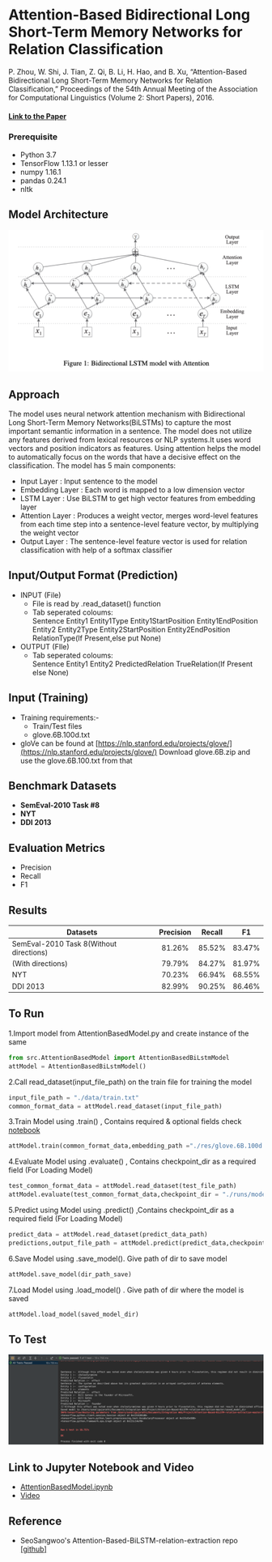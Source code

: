 # Attention-Based Bidirectional Long Short-Term Memory Networks for Relation Classification
P. Zhou, W. Shi, J. Tian, Z. Qi, B. Li, H. Hao, and B. Xu, “Attention-Based Bidirectional Long Short-Term Memory Networks for Relation Classification,” Proceedings of the 54th Annual Meeting of the Association for Computational Linguistics (Volume 2: Short Papers), 2016.

#### [Link to the Paper](https://www.aclweb.org/anthology/P16-2034)

### Prerequisite
*   Python 3.7
*   TensorFlow 1.13.1 or lesser
*   numpy 1.16.1
*   pandas 0.24.1
* nltk

## Model Architecture
![](./photos/model_1.png)

## Approach


The model uses neural network attention mechanism with Bidirectional Long Short-Term Memory Networks(BiLSTMs) to capture
the most important semantic information in a sentence. The model does not utilize any features derived from lexical resources or NLP systems.It uses word vectors and position indicators as features.
Using attention helps the model to automatically focus on the words that have a decisive effect on the classification. The model has 5 main components: 
* Input Layer : Input sentence to the model
* Embedding Layer : Each word is mapped to a low dimension vector
* LSTM Layer : Use BiLSTM to get high vector features from embedding layer
* Attention Layer : Produces a weight vector, merges word-level features from each time step into 
a sentence-level feature vector, by multiplying the weight vector
* Output Layer : The sentence-level feature vector is used for relation classification with help of a softmax classifier

## Input/Output Format (Prediction)
* INPUT (File)
    * File is read by .read_dataset() function
    * Tab seperated coloums: <br>
    Sentence    Entity1 Entity1Type Entity1StartPosition	Entity1EndPosition	Entity2	Entity2Type	Entity2StartPosition	Entity2EndPosition	RelationType(If Present,else put None)
* OUTPUT (FIle)
    * Tab seperated coloums:<br>
    Sentence Entity1 Entity2 PredictedRelation TrueRelation(If Present else None)
    
## Input (Training)
* Training requirements:- 
    * Train/Test files
    * glove.6B.100d.txt
* gloVe can be found at [https://nlp.stanford.edu/projects/glove/](https://nlp.stanford.edu/projects/glove/) Download glove.6B.zip and use the glove.6B.100.txt from that

## Benchmark Datasets
* **SemEval-2010 Task #8**
* **NYT**
* **DDI 2013**

## Evaluation Metrics
* Precision
* Recall
* F1
## Results



  | Datasets           | Precision           | Recall              | F1                   |
  |--------------------|:-------------------:|:-------------------:|:--------------------:|
  |SemEval-2010 Task 8(Without directions)  |  81.26%             | 85.52%              |83.47%
  |(With directions)   |  79.79%             | 84.27%              | 81.97%
  |NYT                 |70.23%               | 66.94%              |68.55%|  
  |DDI 2013            |82.99%               |90.25%               |86.46%|



## To Run

1.Import model from AttentionBasedModel.py and create instance of the same

```python
from src.AttentionBasedModel import AttentionBasedBiLstmModel
attModel = AttentionBasedBiLstmModel()

```
2.Call read_dataset(input_file_path) on the train file for training the model
```python
input_file_path = "./data/train.txt"
common_format_data = attModel.read_dataset(input_file_path)
```

3.Train Model using .train() , Contains required & optional fields check [notebook]()

```python
attModel.train(common_format_data,embedding_path ="./res/glove.6B.100d.txt")
```

4.Evaluate Model using .evaluate() , Contains checkpoint_dir as a required field (For Loading Model)

```python 
test_common_format_data = attModel.read_dataset(test_file_path)
attModel.evaluate(test_common_format_data,checkpoint_dir = "./runs/models/checkpoints")
```

5.Predict using Model using .predict() ,Contains checkpoint_dir as a required field (For Loading Model)

```python 
predict_data = attModel.read_dataset(predict_data_path)
predictions,output_file_path = attModel.predict(predict_data,checkpoint_dir = "./runs/models/checkpoints")
```
6.Save Model using .save_model(). Give path of dir to save model
```python 
attModel.save_model(dir_path_save)
```
7.Load Model using .load_model() . Give path of dir where the model is saved
```python 
attModel.load_model(saved_model_dir)
```

## To Test
![](./photos/test_case.png)

## Link to Jupyter Notebook and Video
* [AttentionBasedModel.ipynb](./JupyterNotebook/AttentionBasedModel.ipynb)
* [Video](https://youtu.be/OY0_Bhx6lcU)

## Reference
* SeoSangwoo's Attention-Based-BiLSTM-relation-extraction repo [[github]](https://github.com/SeoSangwoo/Attention-Based-BiLSTM-relation-extraction)


